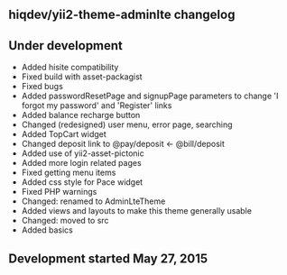 hiqdev/yii2-theme-adminlte changelog
------------------------------------

## Under development

- Added hisite compatibility
- Fixed build with asset-packagist
- Fixed bugs
- Added passwordResetPage and signupPage parameters to change 'I forgot my password' and 'Register' links
- Added balance recharge button
- Changed (redesigned) user menu, error page, searching
- Added TopCart widget
- Changed deposit link to @pay/deposit <- @bill/deposit
- Added use of yii2-asset-pictonic
- Added more login related pages
- Fixed getting menu items
- Added css style for Pace widget
- Fixed PHP warnings
- Changed: renamed to AdminLteTheme
- Added views and layouts to make this theme generally usable
- Changed: moved to src
- Added basics

## Development started May 27, 2015

